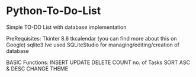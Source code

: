 # Python-To-Do-List
Simple TO-DO List with database implementation

PreRequisites:
Tkinter 8.6
tkcalendar (you can find more about this on Google)
sqlite3
Ive used SQLiteStudio for managing/editing/creation of database
 
BASIC Functions:
INSERT
UPDATE
DELETE
COUNT no. of Tasks
SORT ASC & DESC
CHANGE THEME
